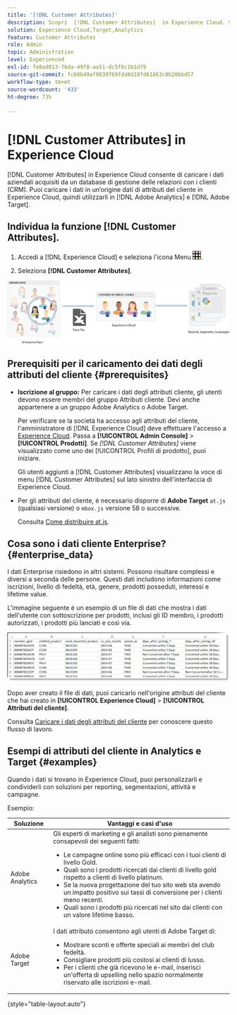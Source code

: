 ```yaml
---
title: '[!DNL Customer Attributes]'
description: Scopri  [!DNL Customer Attributes]  in Experience Cloud. Scopri come caricare i dati degli attributi del cliente da utilizzare in Adobe Analytics e Adobe Target.
solution: Experience Cloud,Target,Analytics
feature: Customer Attributes
role: Admin
topic: Administration
level: Experienced
exl-id: fe8ad013-76da-49f8-aa51-dc5f6c1b1d79
source-git-commit: fc60b49af0839769fdd8d18fd61863c8b28bbd57
workflow-type: tm+mt
source-wordcount: '433'
ht-degree: 73%

---
```


# [!DNL Customer Attributes] in Experience Cloud

[!DNL Customer Attributes] in Experience Cloud consente di caricare i dati aziendali acquisiti da un database di gestione delle relazioni con i clienti (CRM). Puoi caricare i dati in un’origine dati di attributi del cliente in Experience Cloud, quindi utilizzarli in [!DNL Adobe Analytics] e [!DNL Adobe Target].

## Individua la funzione [!DNL Customer Attributes].

1. Accedi a [!DNL Experience Cloud] e seleziona l&#39;icona Menu ![menu](assets/menu-icon.png).

1. Seleziona **[!DNL Customer Attributes]**.

![Panoramica degli attributi del cliente](assets/custom_reports.png)

## Prerequisiti per il caricamento dei dati degli attributi del cliente {#prerequisites}

* **Iscrizione al gruppo:** Per caricare i dati degli attributi cliente, gli utenti devono essere membri del gruppo Attributi cliente. Devi anche appartenere a un gruppo Adobe Analytics o Adobe Target.

  Per verificare se la società ha accesso agli attributi del cliente, l&#39;amministratore di [!DNL Experience Cloud] deve effettuare l&#39;accesso a [Experience Cloud](https://experience.adobe.com). Passa a **[!UICONTROL Admin Console]** > **[!UICONTROL Prodotti]**. Se *[!DNL Customer Attributes]* viene visualizzato come uno dei [!UICONTROL Profili di prodotto], puoi iniziare.

  Gli utenti aggiunti a [!DNL Customer Attributes] visualizzano la voce di menu [!DNL Customer Attributes] sul lato sinistro dell&#39;interfaccia di Experience Cloud.

* Per gli attributi del cliente, è necessario disporre di **Adobe Target** `at.js` (qualsiasi versione) o `mbox.js` versione 58 o successive.

  Consulta [Come distribuire at.js](https://experienceleague.adobe.com/docs/target-dev/developer/client-side/overview.html?lang=it).

## Cosa sono i dati cliente Enterprise? {#enterprise_data}

I dati Enterprise risiedono in altri sistemi. Possono risultare complessi e diversi a seconda delle persone. Questi dati includono informazioni come iscrizioni, livello di fedeltà, età, genere, prodotti posseduti, interessi e lifetime value.

L&#39;immagine seguente è un esempio di un file di dati che mostra i dati dell&#39;utente con sottoscrizione per prodotti, inclusi gli ID membro, i prodotti autorizzati, i prodotti più lanciati e così via.

![Cosa sono i dati cliente Enterprise?](assets/01_crs_usecase.png)

Dopo aver creato il file di dati, puoi caricarlo nell&#39;origine attributi del cliente che hai creato in **[!UICONTROL Experience Cloud]** > **[!UICONTROL Attributi del cliente]**.

Consulta [Caricare i dati degli attributi del cliente](t-crs-usecase.md) per conoscere questo flusso di lavoro.

## Esempi di attributi del cliente in Analytics e Target {#examples}

Quando i dati si trovano in Experience Cloud, puoi personalizzarli e condividerli con soluzioni per reporting, segmentazioni, attività e campagne.

Esempio:

| Soluzione | Vantaggi e casi d&#39;uso |
|--- |--- |
| Adobe Analytics | Gli esperti di marketing e gli analisti sono pienamente consapevoli dei seguenti fatti:<ul><li>Le campagne online sono più efficaci con i tuoi clienti di livello Gold.</li><li>Quali sono i prodotti ricercati dai clienti di livello gold rispetto a clienti di livello platinum.</li><li>Se la nuova progettazione del tuo sito web sta avendo un impatto positivo sui tassi di conversione per i clienti meno recenti.</li><li>Quali sono i prodotti più ricercati nel sito dai clienti con un valore lifetime basso.</li></ul> |
| Adobe Target | I dati attributo consentono agli utenti di Adobe Target di:<ul><li>Mostrare sconti e offerte speciali ai membri del club fedeltà.</li><li>Consigliare prodotti più costosi ai clienti di lusso.</li><li>Per i clienti che già ricevono le e-mail, inserisci un&#39;offerta di upselling nello spazio normalmente riservato alle iscrizioni e-mail.</li></ul> |

{style="table-layout:auto"}
